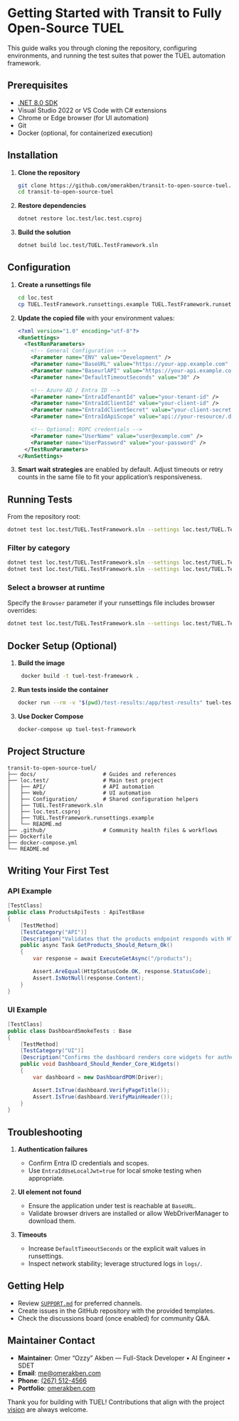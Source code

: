 # Getting Started with Transit to Fully Open-Source TUEL

This guide walks you through cloning the repository, configuring environments, and running the test suites that power the TUEL automation framework.

## Prerequisites

- [.NET 8.0 SDK](https://dotnet.microsoft.com/download/dotnet/8.0)
- Visual Studio 2022 or VS Code with C# extensions
- Chrome or Edge browser (for UI automation)
- Git
- Docker (optional, for containerized execution)

## Installation

1. **Clone the repository**
   ```bash
   git clone https://github.com/omerakben/transit-to-open-source-tuel.git
   cd transit-to-open-source-tuel
   ```

2. **Restore dependencies**
   ```bash
   dotnet restore loc.test/loc.test.csproj
   ```

3. **Build the solution**
   ```bash
   dotnet build loc.test/TUEL.TestFramework.sln
   ```

## Configuration

1. **Create a runsettings file**
   ```bash
   cd loc.test
   cp TUEL.TestFramework.runsettings.example TUEL.TestFramework.runsettings
   ```

2. **Update the copied file** with your environment values:
   ```xml
   <?xml version="1.0" encoding="utf-8"?>
   <RunSettings>
     <TestRunParameters>
       <!-- General Configuration -->
       <Parameter name="ENV" value="Development" />
       <Parameter name="BaseURL" value="https://your-app.example.com" />
       <Parameter name="BaseurlAPI" value="https://your-api.example.com/api" />
       <Parameter name="DefaultTimeoutSeconds" value="30" />

       <!-- Azure AD / Entra ID -->
       <Parameter name="EntraIdTenantId" value="your-tenant-id" />
       <Parameter name="EntraIdClientId" value="your-client-id" />
       <Parameter name="EntraIdClientSecret" value="your-client-secret" />
       <Parameter name="EntraIdApiScope" value="api://your-resource/.default" />

       <!-- Optional: ROPC credentials -->
       <Parameter name="UserName" value="user@example.com" />
       <Parameter name="UserPassword" value="your-password" />
     </TestRunParameters>
   </RunSettings>
   ```

3. **Smart wait strategies** are enabled by default. Adjust timeouts or retry counts in the same file to fit your application’s responsiveness.

## Running Tests

From the repository root:

```bash
dotnet test loc.test/TUEL.TestFramework.sln --settings loc.test/TUEL.TestFramework.runsettings
```

### Filter by category

```bash
dotnet test loc.test/TUEL.TestFramework.sln --settings loc.test/TUEL.TestFramework.runsettings --filter "TestCategory=API"
dotnet test loc.test/TUEL.TestFramework.sln --settings loc.test/TUEL.TestFramework.runsettings --filter "TestCategory=UI"
```

### Select a browser at runtime

Specify the `Browser` parameter if your runsettings file includes browser overrides:

```bash
dotnet test loc.test/TUEL.TestFramework.sln --settings loc.test/TUEL.TestFramework.runsettings -- TestRunParameters.Browser=local-chrome
```

## Docker Setup (Optional)

1. **Build the image**
   ```bash
    docker build -t tuel-test-framework .
   ```

2. **Run tests inside the container**
   ```bash
   docker run --rm -v "$(pwd)/test-results:/app/test-results" tuel-test-framework
   ```

3. **Use Docker Compose**
   ```bash
   docker-compose up tuel-test-framework
   ```

## Project Structure

```
transit-to-open-source-tuel/
├── docs/                     # Guides and references
├── loc.test/                 # Main test project
│   ├── API/                  # API automation
│   ├── Web/                  # UI automation
│   ├── Configuration/        # Shared configuration helpers
│   ├── TUEL.TestFramework.sln
│   ├── loc.test.csproj
│   ├── TUEL.TestFramework.runsettings.example
│   └── README.md
├── .github/                  # Community health files & workflows
├── Dockerfile
├── docker-compose.yml
└── README.md
```

## Writing Your First Test

### API Example

```csharp
[TestClass]
public class ProductsApiTests : ApiTestBase
{
    [TestMethod]
    [TestCategory("API")]
    [Description("Validates that the products endpoint responds with HTTP 200.")]
    public async Task GetProducts_Should_Return_Ok()
    {
        var response = await ExecuteGetAsync("/products");

        Assert.AreEqual(HttpStatusCode.OK, response.StatusCode);
        Assert.IsNotNull(response.Content);
    }
}
```

### UI Example

```csharp
[TestClass]
public class DashboardSmokeTests : Base
{
    [TestMethod]
    [TestCategory("UI")]
    [Description("Confirms the dashboard renders core widgets for authenticated users.")]
    public void Dashboard_Should_Render_Core_Widgets()
    {
        var dashboard = new DashboardPOM(Driver);

        Assert.IsTrue(dashboard.VerifyPageTitle());
        Assert.IsTrue(dashboard.VerifyMainHeader());
    }
}
```

## Troubleshooting

1. **Authentication failures**
   - Confirm Entra ID credentials and scopes.
   - Use `EntraIdUseLocalJwt=true` for local smoke testing when appropriate.

2. **UI element not found**
   - Ensure the application under test is reachable at `BaseURL`.
   - Validate browser drivers are installed or allow WebDriverManager to download them.

3. **Timeouts**
   - Increase `DefaultTimeoutSeconds` or the explicit wait values in runsettings.
   - Inspect network stability; leverage structured logs in `logs/`.

## Getting Help

- Review [`SUPPORT.md`](../SUPPORT.md) for preferred channels.
- Create issues in the GitHub repository with the provided templates.
- Check the discussions board (once enabled) for community Q&A.

## Maintainer Contact

- **Maintainer**: Omer “Ozzy” Akben — Full-Stack Developer • AI Engineer • SDET
- **Email**: [me@omerakben.com](mailto:me@omerakben.com)
- **Phone**: [(267) 512-4566](tel:+12675124566)
- **Portfolio**: [omerakben.com](https://omerakben.com)

Thank you for building with TUEL! Contributions that align with the project [vision](../VISION.md) are always welcome.
